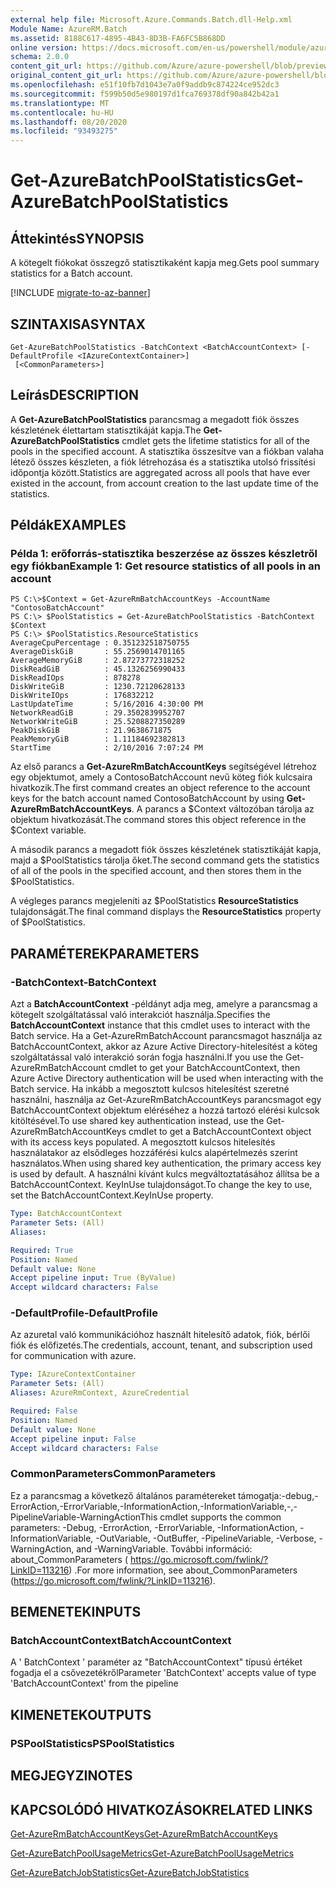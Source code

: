 ```yaml
---
external help file: Microsoft.Azure.Commands.Batch.dll-Help.xml
Module Name: AzureRM.Batch
ms.assetid: 8188C617-4895-4B43-8D3B-FA6FC5B868DD
online version: https://docs.microsoft.com/en-us/powershell/module/azurerm.batch/get-azurebatchpoolstatistics
schema: 2.0.0
content_git_url: https://github.com/Azure/azure-powershell/blob/preview/src/ResourceManager/AzureBatch/Commands.Batch/help/Get-AzureBatchPoolStatistics.md
original_content_git_url: https://github.com/Azure/azure-powershell/blob/preview/src/ResourceManager/AzureBatch/Commands.Batch/help/Get-AzureBatchPoolStatistics.md
ms.openlocfilehash: e51f10fb7d1043e7a0f9addb9c874224ce952dc3
ms.sourcegitcommit: f599b50d5e980197d1fca769378df90a842b42a1
ms.translationtype: MT
ms.contentlocale: hu-HU
ms.lasthandoff: 08/20/2020
ms.locfileid: "93493275"
---
```

# <span data-ttu-id="090c6-101">Get-AzureBatchPoolStatistics</span><span class="sxs-lookup"><span data-stu-id="090c6-101">Get-AzureBatchPoolStatistics</span></span>

## <span data-ttu-id="090c6-102">Áttekintés</span><span class="sxs-lookup"><span data-stu-id="090c6-102">SYNOPSIS</span></span>
<span data-ttu-id="090c6-103">A kötegelt fiókokat összegző statisztikaként kapja meg.</span><span class="sxs-lookup"><span data-stu-id="090c6-103">Gets pool summary statistics for a Batch account.</span></span>

[!INCLUDE [migrate-to-az-banner](../../includes/migrate-to-az-banner.md)]

## <span data-ttu-id="090c6-104">SZINTAXISA</span><span class="sxs-lookup"><span data-stu-id="090c6-104">SYNTAX</span></span>

```
Get-AzureBatchPoolStatistics -BatchContext <BatchAccountContext> [-DefaultProfile <IAzureContextContainer>]
 [<CommonParameters>]
```

## <span data-ttu-id="090c6-105">Leírás</span><span class="sxs-lookup"><span data-stu-id="090c6-105">DESCRIPTION</span></span>
<span data-ttu-id="090c6-106">A **Get-AzureBatchPoolStatistics** parancsmag a megadott fiók összes készletének élettartam statisztikáját kapja.</span><span class="sxs-lookup"><span data-stu-id="090c6-106">The **Get-AzureBatchPoolStatistics** cmdlet gets the lifetime statistics for all of the pools in the specified account.</span></span>
<span data-ttu-id="090c6-107">A statisztika összesítve van a fiókban valaha létező összes készleten, a fiók létrehozása és a statisztika utolsó frissítési időpontja között.</span><span class="sxs-lookup"><span data-stu-id="090c6-107">Statistics are aggregated across all pools that have ever existed in the account, from account creation to the last update time of the statistics.</span></span>

## <span data-ttu-id="090c6-108">Példák</span><span class="sxs-lookup"><span data-stu-id="090c6-108">EXAMPLES</span></span>

### <span data-ttu-id="090c6-109">Példa 1: erőforrás-statisztika beszerzése az összes készletről egy fiókban</span><span class="sxs-lookup"><span data-stu-id="090c6-109">Example 1: Get resource statistics of all pools in an account</span></span>
```
PS C:\>$Context = Get-AzureRmBatchAccountKeys -AccountName "ContosoBatchAccount"
PS C:\> $PoolStatistics = Get-AzureBatchPoolStatistics -BatchContext $Context
PS C:\> $PoolStatistics.ResourceStatistics 
AverageCpuPercentage : 0.351232518750755
AverageDiskGiB       : 55.2569014701165
AverageMemoryGiB     : 2.87273772318252
DiskReadGiB          : 45.1326256990433
DiskReadIOps         : 878278
DiskWriteGiB         : 1230.72120628133
DiskWriteIOps        : 176832212
LastUpdateTime       : 5/16/2016 4:30:00 PM
NetworkReadGiB       : 29.3502839952707
NetworkWriteGiB      : 25.5208827350289
PeakDiskGiB          : 21.9638671875
PeakMemoryGiB        : 1.11184692382813
StartTime            : 2/10/2016 7:07:24 PM
```

<span data-ttu-id="090c6-110">Az első parancs a **Get-AzureRmBatchAccountKeys** segítségével létrehoz egy objektumot, amely a ContosoBatchAccount nevű köteg fiók kulcsaira hivatkozik.</span><span class="sxs-lookup"><span data-stu-id="090c6-110">The first command creates an object reference to the account keys for the batch account named ContosoBatchAccount by using **Get-AzureRmBatchAccountKeys**.</span></span>
<span data-ttu-id="090c6-111">A parancs a $Context változóban tárolja az objektum hivatkozását.</span><span class="sxs-lookup"><span data-stu-id="090c6-111">The command stores this object reference in the $Context variable.</span></span>

<span data-ttu-id="090c6-112">A második parancs a megadott fiók összes készletének statisztikáját kapja, majd a $PoolStatistics tárolja őket.</span><span class="sxs-lookup"><span data-stu-id="090c6-112">The second command gets the statistics of all of the pools in the specified account, and then stores them in the $PoolStatistics.</span></span>

<span data-ttu-id="090c6-113">A végleges parancs megjeleníti az $PoolStatistics **ResourceStatistics** tulajdonságát.</span><span class="sxs-lookup"><span data-stu-id="090c6-113">The final command displays the **ResourceStatistics** property of $PoolStatistics.</span></span>

## <span data-ttu-id="090c6-114">PARAMÉTEREK</span><span class="sxs-lookup"><span data-stu-id="090c6-114">PARAMETERS</span></span>

### <span data-ttu-id="090c6-115">-BatchContext</span><span class="sxs-lookup"><span data-stu-id="090c6-115">-BatchContext</span></span>
<span data-ttu-id="090c6-116">Azt a **BatchAccountContext** -példányt adja meg, amelyre a parancsmag a kötegelt szolgáltatással való interakciót használja.</span><span class="sxs-lookup"><span data-stu-id="090c6-116">Specifies the **BatchAccountContext** instance that this cmdlet uses to interact with the Batch service.</span></span>
<span data-ttu-id="090c6-117">Ha a Get-AzureRmBatchAccount parancsmagot használja az BatchAccountContext, akkor az Azure Active Directory-hitelesítést a köteg szolgáltatással való interakció során fogja használni.</span><span class="sxs-lookup"><span data-stu-id="090c6-117">If you use the Get-AzureRmBatchAccount cmdlet to get your BatchAccountContext, then Azure Active Directory authentication will be used when interacting with the Batch service.</span></span> <span data-ttu-id="090c6-118">Ha inkább a megosztott kulcsos hitelesítést szeretné használni, használja az Get-AzureRmBatchAccountKeys parancsmagot egy BatchAccountContext objektum eléréséhez a hozzá tartozó elérési kulcsok kitöltésével.</span><span class="sxs-lookup"><span data-stu-id="090c6-118">To use shared key authentication instead, use the Get-AzureRmBatchAccountKeys cmdlet to get a BatchAccountContext object with its access keys populated.</span></span> <span data-ttu-id="090c6-119">A megosztott kulcsos hitelesítés használatakor az elsődleges hozzáférési kulcs alapértelmezés szerint használatos.</span><span class="sxs-lookup"><span data-stu-id="090c6-119">When using shared key authentication, the primary access key is used by default.</span></span> <span data-ttu-id="090c6-120">A használni kívánt kulcs megváltoztatásához állítsa be a BatchAccountContext. KeyInUse tulajdonságot.</span><span class="sxs-lookup"><span data-stu-id="090c6-120">To change the key to use, set the BatchAccountContext.KeyInUse property.</span></span>

```yaml
Type: BatchAccountContext
Parameter Sets: (All)
Aliases: 

Required: True
Position: Named
Default value: None
Accept pipeline input: True (ByValue)
Accept wildcard characters: False
```

### <span data-ttu-id="090c6-121">-DefaultProfile</span><span class="sxs-lookup"><span data-stu-id="090c6-121">-DefaultProfile</span></span>
<span data-ttu-id="090c6-122">Az azuretal való kommunikációhoz használt hitelesítő adatok, fiók, bérlői fiók és előfizetés.</span><span class="sxs-lookup"><span data-stu-id="090c6-122">The credentials, account, tenant, and subscription used for communication with azure.</span></span>

```yaml
Type: IAzureContextContainer
Parameter Sets: (All)
Aliases: AzureRmContext, AzureCredential

Required: False
Position: Named
Default value: None
Accept pipeline input: False
Accept wildcard characters: False
```

### <span data-ttu-id="090c6-123">CommonParameters</span><span class="sxs-lookup"><span data-stu-id="090c6-123">CommonParameters</span></span>
<span data-ttu-id="090c6-124">Ez a parancsmag a következő általános paramétereket támogatja:-debug,-ErrorAction,-ErrorVariable,-InformationAction,-InformationVariable,-,-PipelineVariable-WarningAction</span><span class="sxs-lookup"><span data-stu-id="090c6-124">This cmdlet supports the common parameters: -Debug, -ErrorAction, -ErrorVariable, -InformationAction, -InformationVariable, -OutVariable, -OutBuffer, -PipelineVariable, -Verbose, -WarningAction, and -WarningVariable.</span></span> <span data-ttu-id="090c6-125">További információ: about_CommonParameters ( https://go.microsoft.com/fwlink/?LinkID=113216) .</span><span class="sxs-lookup"><span data-stu-id="090c6-125">For more information, see about_CommonParameters (https://go.microsoft.com/fwlink/?LinkID=113216).</span></span>

## <span data-ttu-id="090c6-126">BEMENETEK</span><span class="sxs-lookup"><span data-stu-id="090c6-126">INPUTS</span></span>

### <span data-ttu-id="090c6-127">BatchAccountContext</span><span class="sxs-lookup"><span data-stu-id="090c6-127">BatchAccountContext</span></span>
<span data-ttu-id="090c6-128">A ' BatchContext ' paraméter az "BatchAccountContext" típusú értéket fogadja el a csővezetékről</span><span class="sxs-lookup"><span data-stu-id="090c6-128">Parameter 'BatchContext' accepts value of type 'BatchAccountContext' from the pipeline</span></span>

## <span data-ttu-id="090c6-129">KIMENETEK</span><span class="sxs-lookup"><span data-stu-id="090c6-129">OUTPUTS</span></span>

### <span data-ttu-id="090c6-130">PSPoolStatistics</span><span class="sxs-lookup"><span data-stu-id="090c6-130">PSPoolStatistics</span></span>

## <span data-ttu-id="090c6-131">MEGJEGYZI</span><span class="sxs-lookup"><span data-stu-id="090c6-131">NOTES</span></span>

## <span data-ttu-id="090c6-132">KAPCSOLÓDÓ HIVATKOZÁSOK</span><span class="sxs-lookup"><span data-stu-id="090c6-132">RELATED LINKS</span></span>

[<span data-ttu-id="090c6-133">Get-AzureRmBatchAccountKeys</span><span class="sxs-lookup"><span data-stu-id="090c6-133">Get-AzureRmBatchAccountKeys</span></span>](./Get-AzureRmBatchAccountKeys.md)

[<span data-ttu-id="090c6-134">Get-AzureBatchPoolUsageMetrics</span><span class="sxs-lookup"><span data-stu-id="090c6-134">Get-AzureBatchPoolUsageMetrics</span></span>](./Get-AzureBatchPoolUsageMetrics.md)

[<span data-ttu-id="090c6-135">Get-AzureBatchJobStatistics</span><span class="sxs-lookup"><span data-stu-id="090c6-135">Get-AzureBatchJobStatistics</span></span>](./Get-AzureBatchJobStatistics.md)


